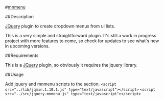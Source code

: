 #[mnmenu](http://www.marcnuri.com/)


##Description

[JQuery](http://jquery.com/) plugin to create dropdown menus from ul lists.

This is a very simple and straightforward plugin. It's still a work in progress project
with more features to come, so check for updates to see what's new in upcoming versions.

##Requirements

This is a [JQuery](http://jquery.com/) plugin, so obviously it requires the jquery library.

##Usage

Add jquery and mnmenu scripts to the <head> section.
``<script src="../lib/jqmin.1.10.1.js" type="text/javascript"></script>``
``<script src="../src/jquery.mnmenu.js" type="text/javascript"></script>``

